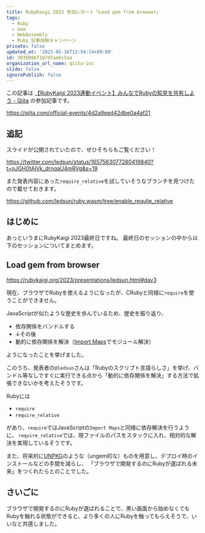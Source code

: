 ```yaml
---
title: RubyKaigi 2023 参加レポート「Load gem from browser」
tags:
  - Ruby
  - Gem
  - WebAssembly
  - Ruby_記事投稿キャンペーン
private: false
updated_at: '2023-05-16T12:54:14+09:00'
id: 3038986f187d7ae6c5aa
organization_url_name: qiita-inc
slide: false
ignorePublish: false
---
```

この記事は [【RubyKaigi 2023連動イベント】みんなでRubyの知見を共有しよう - Qiita](https://qiita.com/official-events/4d2a9eed42dbe0a4af21) の参加記事です。

https://qiita.com/official-events/4d2a9eed42dbe0a4af21

## 追記

スライドが公開されていたので、ぜひそちらもご覧ください！

https://twitter.com/ledsun/status/1657563077280419840?t=nJGH0tAjVk_drnqaU4mRVg&s=19

また発表内容にあった`require_relative`を試していそうなブランチを見つけたので載せておきます。

https://github.com/ledsun/ruby.wasm/tree/enable_requlie_relative

## はじめに

あっというまにRubyKaigi 2023最終日ですね。
最終日のセッションの中から以下のセッションについてまとめます。

## Load gem from browser

https://rubykaigi.org/2023/presentations/ledsun.html#day3

現在、ブラウザでRubyを使えるようになったが、CRubyと同様に`require`を使うことができません。

JavaScriptが似たような歴史を歩んでいるため、歴史を振り返り、

- 依存関係をバンドルする
- ↓その後
- 動的に依存関係を解決（[Import Maps](https://developer.mozilla.org/ja/docs/Web/HTML/Element/script/type/importmap)でモジュール解決）

ようになったことを挙げました。

このうち、発表者の`@ledsun`さんは「Rubyのスクリプト言語らしさ」を挙げ、バンドル等なしですぐに実行できる点から「動的に依存関係を解決」する方法で拡張できないかを考えたそうです。

Rubyには

- `require`
- `require_relative`

があり、`require`ではJavaScriptの`Import Maps`と同様に依存解決を行うように、
`require_relative`では、現ファイルのパスをスタックに入れ、相対的な解決を実現しているそうです。

また、将来的に[UNPKG](https://www.unpkg.com/)のような（ungem的な）ものを用意し、デプロイ時のインストールなどの手間を減らし、
「ブラウザで開発するのにRubyが選ばれる未来」をつくれたらとのことでした。

## さいごに

ブラウザで開発するのにRubyが選ばれることで、黒い画面から始めなくてもRubyを触れる状態ができると、より多くの人にRubyを触ってもらえそうで、いいなと共感しました。
